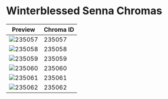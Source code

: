 # Winterblessed Senna Chromas

| Preview | Chroma ID |
|---------|-----------|
| ![235057](https://raw.communitydragon.org/latest/plugins/rcp-be-lol-game-data/global/default/v1/champion-chroma-images/235/235057.png) | 235057 |
| ![235058](https://raw.communitydragon.org/latest/plugins/rcp-be-lol-game-data/global/default/v1/champion-chroma-images/235/235058.png) | 235058 |
| ![235059](https://raw.communitydragon.org/latest/plugins/rcp-be-lol-game-data/global/default/v1/champion-chroma-images/235/235059.png) | 235059 |
| ![235060](https://raw.communitydragon.org/latest/plugins/rcp-be-lol-game-data/global/default/v1/champion-chroma-images/235/235060.png) | 235060 |
| ![235061](https://raw.communitydragon.org/latest/plugins/rcp-be-lol-game-data/global/default/v1/champion-chroma-images/235/235061.png) | 235061 |
| ![235062](https://raw.communitydragon.org/latest/plugins/rcp-be-lol-game-data/global/default/v1/champion-chroma-images/235/235062.png) | 235062 |